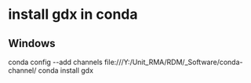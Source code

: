 # install gdx in conda
## Windows
conda config --add channels file:///Y:/Unit_RMA/RDM/_Software/conda-channel/
conda install gdx
